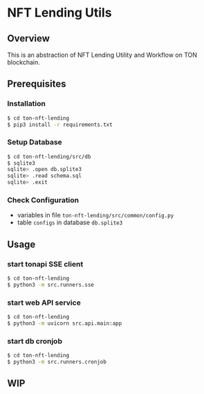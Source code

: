 # NFT Lending Utils

## Overview

This is an abstraction of NFT Lending Utility and Workflow on TON blockchain.

## Prerequisites

### Installation

```bash
$ cd ton-nft-lending
$ pip3 install -r requirements.txt
```

### Setup Database

```bash
$ cd ton-nft-lending/src/db
$ sqlite3
sqlite> .open db.splite3
sqlite> .read schema.sql
sqlite> .exit
```

### Check Configuration

- variables in file `ton-nft-lending/src/common/config.py`
- table `configs` in database `db.splite3`

## Usage

### start tonapi SSE client

```bash
$ cd ton-nft-lending
$ python3 -m src.runners.sse
```

### start web API service

```bash
$ cd ton-nft-lending
$ python3 -m uvicorn src.api.main:app
```

### start db cronjob

```bash
$ cd ton-nft-lending
$ python3 -m src.runners.cronjob
```

## WIP
